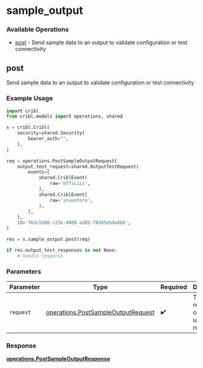 # sample_output

### Available Operations

* [post](#post) - Send sample data to an output to validate configuration or test connectivity

## post

Send sample data to an output to validate configuration or test connectivity

### Example Usage

```python
import cribl
from cribl.models import operations, shared

s = cribl.Cribl(
    security=shared.Security(
        bearer_auth="",
    ),
)

req = operations.PostSampleOutputRequest(
    output_test_request=shared.OutputTestRequest(
        events=[
            shared.CriblEvent(
                raw='officiis',
            ),
            shared.CriblEvent(
                raw='inventore',
            ),
        ],
    ),
    id='763c5208-c23e-4980-ad82-f0d45eb4a8b6',
)

res = s.sample_output.post(req)

if res.output_test_responses is not None:
    # handle response
```

### Parameters

| Parameter                                                                                | Type                                                                                     | Required                                                                                 | Description                                                                              |
| ---------------------------------------------------------------------------------------- | ---------------------------------------------------------------------------------------- | ---------------------------------------------------------------------------------------- | ---------------------------------------------------------------------------------------- |
| `request`                                                                                | [operations.PostSampleOutputRequest](../../models/operations/postsampleoutputrequest.md) | :heavy_check_mark:                                                                       | The request object to use for the request.                                               |


### Response

**[operations.PostSampleOutputResponse](../../models/operations/postsampleoutputresponse.md)**

